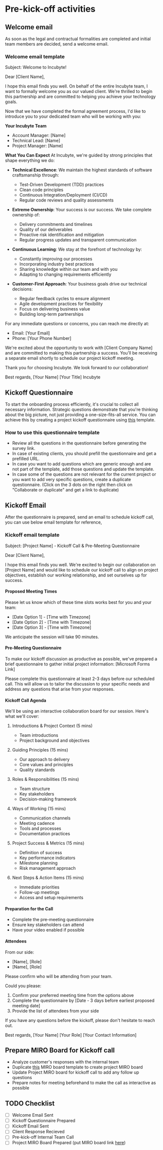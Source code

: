 # Pre-kick-off activities

## Welcome email

As soon as the legal and contractual formalities are completed and initial team members are decided, send a welcome email. 

### Welcome email template
Subject: Welcome to Incubyte! 

Dear [Client Name],

I hope this email finds you well. On behalf of the entire Incubyte team, I want to formally welcome you as our valued client. We're thrilled to begin this partnership and are committed to helping you achieve your technology goals.

Now that we have completed the formal agreement process, I'd like to introduce you to your dedicated team who will be working with you:

**Your Incubyte Team**
- Account Manager: [Name]
- Technical Lead: [Name]
- Project Manager: [Name]

**What You Can Expect**
At Incubyte, we're guided by strong principles that shape everything we do:

- **Technical Excellence**: We maintain the highest standards of software craftsmanship through:
  - Test-Driven Development (TDD) practices
  - Clean code principles
  - Continuous Integration/Deployment (CI/CD)
  - Regular code reviews and quality assessments

- **Extreme Ownership**: Your success is our success. We take complete ownership of:
  - Delivery commitments and timelines
  - Quality of our deliverables
  - Proactive risk identification and mitigation
  - Regular progress updates and transparent communication

- **Continuous Learning**: We stay at the forefront of technology by:
  - Constantly improving our processes
  - Incorporating industry best practices
  - Sharing knowledge within our team and with you
  - Adapting to changing requirements efficiently

- **Customer-First Approach**: Your business goals drive our technical decisions:
  - Regular feedback cycles to ensure alignment
  - Agile development practices for flexibility
  - Focus on delivering business value
  - Building long-term partnerships

For any immediate questions or concerns, you can reach me directly at:
- Email: [Your Email]
- Phone: [Your Phone Number]

We're excited about the opportunity to work with [Client Company Name] and are committed to making this partnership a success. You'll be receiving a separate email shortly to schedule our project kickoff meeting.

Thank you for choosing Incubyte. We look forward to our collaboration!

Best regards,
[Your Name]
[Your Title]
Incubyte



## Kickoff Questionnaire
To start the onboarding process efficiently, it's crucial to collect all necessary information. Strategic questions demonstrate that you're thinking about the big picture, not just providing a one-size-fits-all service. You can achieve this by creating a project kickoff questionnaire using [this](https://forms.office.com/Pages/DesignPageV2.aspx?origin=NeoPortalPage&lang=en-US&subpage=design&id=JHWwBa_yGkG1qaX-5iKHElej1G4gZDdNveRn3LzXXq1UQUIxOFpBWUIwTjRSWlRQSVBaMFVGWFVFSS4u) template.

### How to use this questionnaire template
- Review all the questions in the questionnaire before generating the survey link. 
- In case of existing clients, you should prefill the questionnaire and get a prefilled URL. 
- In case you want to add questions which are generic enough and are not part of the template, add those questions and update the template. 
- In case some of the questions are not relevant for the current project or you want to add very specific questions, create a duplicate questionnaire. (Click on the 3 dots on the right then click on "Collaborate or duplicate" and get a link to duplicate)

## Kickoff Email
After the questionnaire is prepared, send an email to schedule kickoff call, you can use below email template for reference, 

### Kickoff email template
Subject: [Project Name] - Kickoff Call & Pre-Meeting Questionnaire

Dear [Client Name],

I hope this email finds you well. We're excited to begin our collaboration on [Project Name] and would like to schedule our kickoff call to align on project objectives, establish our working relationship, and set ourselves up for success.

#### Proposed Meeting Times
Please let us know which of these time slots works best for you and your team:
- [Date Option 1] - [Time with Timezone]
- [Date Option 2] - [Time with Timezone]
- [Date Option 3] - [Time with Timezone]

We anticipate the session will take 90 minutes.

#### Pre-Meeting Questionnaire
To make our kickoff discussion as productive as possible, we've prepared a brief questionnaire to gather initial project information:
[Microsoft Forms Link]

Please complete this questionnaire at least 2-3 days before our scheduled call. This will allow us to tailor the discussion to your specific needs and address any questions that arise from your responses.

#### Kickoff Call Agenda
We'll be using an interactive collaboration board for our session. Here's what we'll cover:

1. Introductions & Project Context (5 mins)
   - Team introductions
   - Project background and objectives

2. Guiding Principles (15 mins)
   - Our approach to delivery
   - Core values and principles
   - Quality standards

3. Roles & Responsibilities (15 mins)
   - Team structure
   - Key stakeholders
   - Decision-making framework

4. Ways of Working (15 mins)
   - Communication channels
   - Meeting cadence
   - Tools and processes
   - Documentation practices

5. Project Success & Metrics (15 mins)
   - Definition of success
   - Key performance indicators
   - Milestone planning
   - Risk management approach

6. Next Steps & Action Items (15 mins)
   - Immediate priorities
   - Follow-up meetings
   - Access and setup requirements

#### Preparation for the Call
- Complete the pre-meeting questionnaire
- Ensure key stakeholders can attend
- Have your video enabled if possible

#### Attendees
From our side:
- [Name], [Role]
- [Name], [Role]

Please confirm who will be attending from your team.

Could you please:
1. Confirm your preferred meeting time from the options above
2. Complete the questionnaire by [Date - 3 days before earliest proposed meeting date]
3. Provide the list of attendees from your side

If you have any questions before the kickoff, please don't hesitate to reach out.

Best regards,
[Your Name]
[Your Role]
[Your Contact Information]


## Prepare MIRO Board for Kickoff call
- Analyze customer's responses with the internal team
- Duplicate [this](https://miro.com/app/board/uXjVLy8lmks=/) MIRO board template to create project MIRO board
- Update Project MIRO board for kickoff call to add any follow up questions
- Prepare notes for meeting beforehand to make the call as interactive as possible

## TODO Checklist
- [ ] Welcome Email Sent
- [ ] Kickoff Questionnaire Prepared
- [ ] Kickoff Email Sent
- [ ] Client Response Recieved
- [ ] Pre-kick-off Internal Team Call
- [ ] Project MIRO Board Prepared (put MIRO board link [here]())
